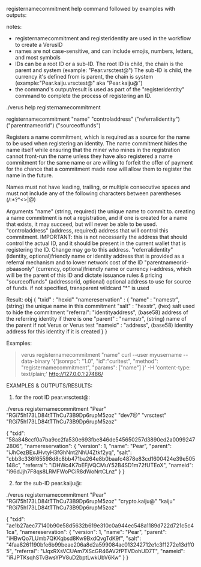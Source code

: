 registernamecommitment help command followed by examples with outputs:

notes:
- registernamecommitment and registeridentity are used in the workflow to create a VerusID  
- names are not case-sensitive, and can include emojis, numbers, letters, and most symbols
- IDs can be a root ID or a sub-ID.  The root ID is child, the chain is the parent and system (example: "Pear.vrsctest@") The sub-ID is child, the currency it's defined from is parent, the chain is system (example:"Pear.kaiju.vrsctest@" aka "Pear.kaiju@")
- the command's output/result is used as part of the "registeridentity" command to complete the process of registering an ID.


./verus help registernamecommitment

registernamecommitment "name" "controladdress" ("referralidentity") ("parentnameorid") ("sourceoffunds")

Registers a name commitment, which is required as a source for the name to be used when registering an identity. The name commitment hides the name itself
while ensuring that the miner who mines in the registration cannot front-run the name unless they have also registered a name commitment for the same name or
are willing to forfeit the offer of payment for the chance that a commitment made now will allow them to register the name in the future.

Names must not have leading, trailing, or multiple consecutive spaces and must not include any of the following characters between parentheses (\/:*?"<>|@)

Arguments
"name"                           (string, required)  the unique name to commit to. creating a name commitment is not a registration, and if one is created for a name that exists, it may succeed, but will never be able to be used.
"controladdress"                 (address, required) address that will control this commitment. IMPORTANT: this is not necessarily the address that should control the actual ID, and it should be present in the current wallet that is registering the ID. Change may go to this address.
"referralidentity"               (identity, optional)friendly name or identity address that is provided as a referral mechanism and to lower network cost of the ID
"parentnameorid-pbaasonly"       (currency, optional)friendly name or currency i-address, which will be the parent of this ID and dictate issuance rules & pricing
"sourceoffunds"                  (addressorid, optional) optional address to use for source of funds. if not specified, transparent wildcard "*" is used


Result: obj
{
    "txid" : "hexid"
    "namereservation" :
    {
        "name"    : "namestr",     (string) the unique name in this commitment
        "salt"    : "hexstr",      (hex)    salt used to hide the commitment
        "referral": "identityaddress", (base58) address of the referring identity if there is one
        "parent"  : "namestr",     (string) name of the parent if not Verus or Verus test
        "nameid"  : "address",     (base58) identity address for this identity if it is created
    }
}

Examples:
> verus registernamecommitment "name"
> curl --user myusername --data-binary '{"jsonrpc": "1.0", "id":"curltest", "method": "registernamecommitment", "params": ["name"] }' -H 'content-type: text/plain;' http://127.0.0.1:27486/



EXAMPLES & OUTPUTS/RESULTS:

1. for the root ID pear.vrsctest@:

./verus registernamecommitment "Pear" "RGi75h173LD84tTThCu73B9Dp6rupM5zoz" "dev7@" "vrsctest" "RGi75h173LD84tTThCu73B9Dp6rupM5zoz"

{
  "txid": "58a848ccf0a7ba9cc2fa530e693fbe846de545650257d3890ed2a00992472806",
  "namereservation": {
    "version": 1,
    "name": "Pear",
    "parent": "iJhCezBExJHvtyH3fGhNnt2NhU4Ztkf2yq",
    "salt": "cbb3c336f65598d8c8bb471ba264e8b0baafc4878e83cd1600424e39e505148c",
    "referral": "iDHWc4K7bEFjVQCMuY52B4SD1m72fUTEoX",
    "nameid": "i96dJjh7F8qs8LRMFWoPCiR8dWoNrtCLnz"
  }
}



2. for the sub-ID pear.kaiju@:

./verus registernamecommitment "Pear" "RGi75h173LD84tTThCu73B9Dp6rupM5zoz" "crypto.kaiju@" "kaiju" "RGi75h173LD84tTThCu73B9Dp6rupM5zoz"


{
  "txid": "ae1b27aec77140b90e58d5632b619e310c0a944ec548a1189d722d721c5c41ca",
  "namereservation": {
    "version": 1,
    "name": "Pear",
    "parent": "iHBwQo7LUmb7QKKqbsd8Kw9BxdQvgTdK9f",
    "salt": "4faa8261190bfe6b99beae206a8d2a599084ac013242712e1c3f1272e13dff05",
    "referral": "iJqxRXsVCUAm7XScGR46AV2fPTVDohUD7T",
    "nameid": "iRJPTKsqhSTvBwsYPV8uD2bptLwkUbV6Kw"
  }
}



